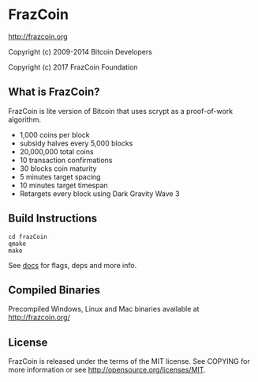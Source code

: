 FrazCoin
================================

http://frazcoin.org

Copyright (c) 2009-2014 Bitcoin Developers

Copyright (c) 2017 FrazCoin Foundation

What is FrazCoin?
----------------

FrazCoin is lite version of Bitcoin that uses scrypt as a proof-of-work algorithm.

 - 1,000 coins per block
 - subsidy halves every 5,000 blocks
 - 20,000,000 total coins
 - 10 transaction confirmations
 - 30 blocks coin maturity
 - 5 minutes target spacing
 - 10 minutes target timespan
 - Retargets every block using Dark Gravity Wave 3


Build Instructions
------------------

```
cd frazCoin
qmake
make
```

See [docs](https://github.com/frazcoin/frazCoin/tree/master/doc) for flags, deps and more info.


Compiled Binaries
------------------------------

Precompiled Windows, Linux and Mac binaries available at http://frazcoin.org/


License
-------------------

FrazCoin is released under the terms of the MIT license. See COPYING for more information or see http://opensource.org/licenses/MIT.